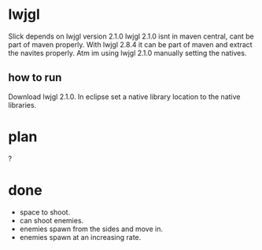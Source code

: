 # lwjgl #
Slick depends on lwjgl version 2.1.0
lwjgl 2.1.0 isnt in maven central, cant be part of maven properly.
With lwjgl 2.8.4 it can be part of maven and extract the navites properly.
Atm im using lwjgl 2.1.0 manually setting the natives.
## how to run ##
Download lwjgl 2.1.0. In eclipse set a native library location to the native libraries.

# plan #
?

# done #
* space to shoot.
* can shoot enemies.
* enemies spawn from the sides and move in.
* enemies spawn at an increasing rate.
